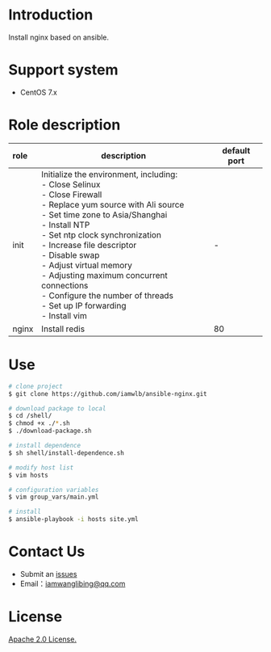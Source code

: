 # Introduction
Install nginx based on ansible.

# Support system

- CentOS 7.x

# Role description

| role | description | default port | 
| :---- | ---- | ---- | 
| init | Initialize the environment, including:<br>- Close Selinux<br>- Close Firewall<br>- Replace yum source with Ali source<br>- Set time zone to Asia/Shanghai<br>- Install NTP<br>- Set ntp clock synchronization<br>- Increase file descriptor<br>- Disable swap<br>- Adjust virtual memory<br>- Adjusting maximum concurrent connections<br>- Configure the number of threads<br>- Set up IP forwarding<br>- Install vim | - | 
| nginx | Install redis | 80 | 

# Use
```bash
# clone project
$ git clone https://github.com/iamwlb/ansible-nginx.git

# download package to local
$ cd /shell/
$ chmod +x ./*.sh
$ ./download-package.sh

# install dependence
$ sh shell/install-dependence.sh

# modify host list
$ vim hosts

# configuration variables
$ vim group_vars/main.yml

# install
$ ansible-playbook -i hosts site.yml
```

# Contact Us

- Submit an [issues](https://github.com/iamwlb/ansible-nginx/issues)
- Email：iamwanglibing@qq.com

# License

[Apache 2.0 License.](https://github.com/iamwlb/ansible-nginx/blob/master/LICENSE)
